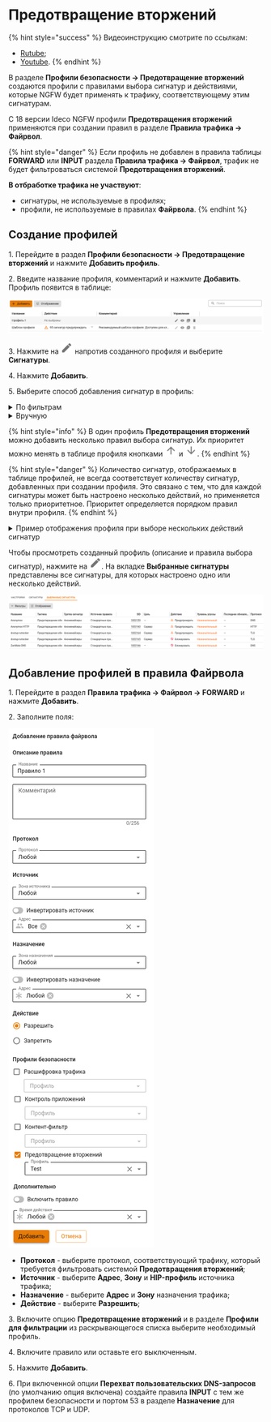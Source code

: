 # Предотвращение вторжений

{% hint style="success" %}
Видеоинструкцию смотрите по ссылкам:
* [Rutube](https://rutube.ru/video/cab99c95cec5e6c09f4e75ddb7cbe4c2/);
* [Youtube](https://youtu.be/RO_f8PBMscA?si=F6vtlpnjSYEWzZQp).
{% endhint %}

В разделе **Профили безопасности -> Предотвращение вторжений** создаются профили с правилами выбора сигнатур и действиями, которые NGFW будет применять к трафику, соответствующему этим сигнатурам.

С 18 версии Ideco NGFW профили **Предотвращения вторжений** применяются при создании правил в разделе **Правила трафика -> Файрвол**.

{% hint style="danger" %}
Если профиль не добавлен в правила таблицы **FORWARD** или **INPUT** раздела **Правила трафика -> Файрвол**, трафик не будет фильтроваться системой **Предотвращения вторжений**.

**В отбработке трафика не участвуют**:
* сигнатуры, не используемые в профилях;
* профили, не используемые в правилах **Файрвола**.
{% endhint %}

## Создание профилей

1\. Перейдите в раздел **Профили безопасности -> Предотвращение вторжений** и нажмите **Добавить профиль**.

2\. Введите название профиля, комментарий и нажмите **Добавить**. Профиль появится в таблице:

![](/.gitbook/assets/ips-security-profiles.png)

3\. Нажмите на ![](/.gitbook/assets/icon-edit.png) напротив созданного профиля и выберите **Сигнатуры**.

4\. Нажмите **Добавить**.

5\. Выберите способ добавления сигнатур в профиль:

<details>

<summary>По фильтрам</summary>

* Выберите **Фильтры**:
    * Источник правила (доступные варианты: *Стандартные правила*, *Правила от Лаборатории Касперского*, *Пользовательские правила*);
    * Протокол (доступные варианты: *TCP*, *UDP*, *ICMP*, *IP*);
    * Уровень угрозы (доступные варианты: *Критично*, *Опасно*, *Предупреждение*);
    * Цель (доступные варианты: *Клиент*, *Сервер*):

    ![](/.gitbook/assets/ips-security-profiles5.png)

* Переопределите действие для выбранных сигнатур, выбрав необходимое в соответствующем поле, или оставьте действие **По умолчанию**:

    ![](/.gitbook/assets/ips-security-profiles2.png)

* Нажмите **Добавить**. Правило выбора сигнатур появится в таблице профиля:

![](/.gitbook/assets/ips-security-profiles4.png)

</details>

<details>

<summary>Вручную</summary>

* В таблице отметьте сигнатуры, которые хотите добавить в профиль (при необходимости воспользуйтесь **Фильтром** отображения):

    ![](/.gitbook/assets/ips-security-profiles1.png)

* Переопределите действие для выбранных сигнатур, выбрав необходимое в соответствующем поле, или оставьте действие **По умолчанию**:

    ![](/.gitbook/assets/ips-security-profiles2.png)

* Нажмите **Добавить**. Правило выбора сигнатур появится в таблице профиля:

![](/.gitbook/assets/ips-security-profiles3.png)

</details>

{% hint style="info" %}
В один профиль **Предотвращения вторжений** можно добавить несколько правил выбора сигнатур. Их приоритет можно менять в таблице профиля кнопками ![](/.gitbook/assets/icon-arrow-up.png) и ![](/.gitbook/assets/icon-arrow-down.png).
{% endhint %}

{% hint style="danger" %}
Количество сигнатур, отображаемых в таблице профилей, не всегда соответствует количеству сигнатур, добавленных при создании профиля. Это связано с тем, что для каждой сигнатуры может быть настроено несколько действий, но применяется только приоритетное. Приоритет определяется порядком правил внутри профиля.
{% endhint %}

<details>

<summary>Пример отображения профиля при выборе нескольких действий сигнатур</summary>

Настройки профиля Test:

![](/.gitbook/assets/ips-security-profiles11.png)

* Действие **Блокировать** применяется для сигнатур Anonymox и Anonymox HTTP (2 сигнатуры);
* Действие **Предупреждать** применяется для сигнатур Anonymox, Anonymox HTTP, ZenMate DNS, ZenMate API и ZenMate proxy (5 сигнатур);
* Блокирующее правило приоритетнее предупреждающего.

При переходе в раздел **Профили безопасности -> Предотвращение вторжений** в профиле Test отображаются две сигнатуры с действием **Блокировать** и три сигнатуры с действием **Предупреждать**, потому что фактически для дублирующихся сигнатур применяется более приоритетное правило:

![](/.gitbook/assets/ips-security-profiles12.png)

</details>

Чтобы просмотреть созданный профиль (описание и правила выбора сигнатур), нажмите на ![](/.gitbook/assets/icon-edit.png). На вкладке **Выбранные сигнатуры** представлены все сигнатуры, для которых настроено одно или несколько действий. 

![](/.gitbook/assets/ips-security-profiles14.png)

## Добавление профилей в правила Файрвола

1\. Перейдите в раздел **Правила трафика -> Файрвол -> FORWARD** и нажмите **Добавить**.

2\. Заполните поля:

![](/.gitbook/assets/firewall38.png)

* **Протокол** - выберите протокол, соответствующий трафику, который требуется фильтровать системой **Предотвращения вторжений**;
* **Источник** - выберите **Адрес**, **Зону** и **HIP-профиль** источника трафика;
* **Назначение** - выберите **Адрес** и **Зону** назначения трафика;
* **Действие** - выберите **Разрешить**;

3\. Включите опцию **Предотвращение вторжений** и в разделе **Профили для фильтрации** из раскрывающегося списка выберите необходимый профиль.

4\. Включите правило или оставьте его выключенным.

5\. Нажмите **Добавить**.

6\. При включенной опции **Перехват пользовательских DNS-запросов** (по умолчанию опция включена) создайте правила **INPUT** с тем же профилем безопасности и портом 53 в разделе **Назначение** для протоколов TCP и UDP.

